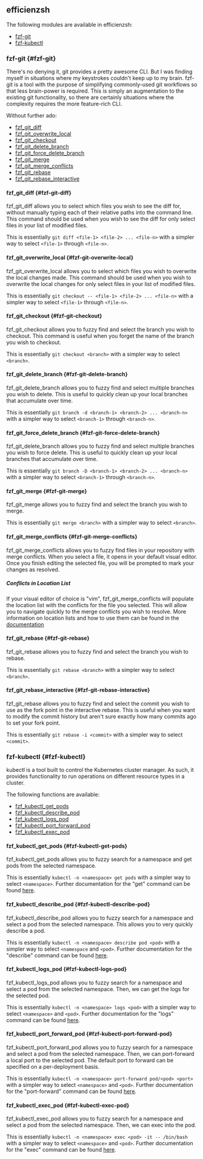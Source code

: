 ## efficienzsh

The following modules are available in efficienzsh:

- [fzf-git](#fzf-git)
- [fzf-kubectl](#fzf-kubectl)

### fzf-git {#fzf-git}
There's no denying it, git provides a pretty awesome CLI. But I was finding
myself in situations where my keystrokes couldn't keep up to my brain.  fzf-git
is a tool with the purpose of simplifying commonly-used git workflows so that
less brain-power is required. This is simply an augmentation to the existing
git functionality, so there are certainly situations where the complexity
requires the more feature-rich CLI.

Without further ado:
- [fzf\_git\_diff](#fzf-git-diff)
- [fzf\_git\_overwrite\_local](#fzf-git-overwrite-local)
- [fzf\_git\_checkout](#fzf-git-checkout)
- [fzf\_git\_delete\_branch](#fzf-git-delete-branch)
- [fzf\_git\_force\_delete\_branch](#fzf-git-force-delete-branch)
- [fzf\_git\_merge](#fzf-git-merge)
- [fzf\_git\_merge\_conflicts](#fzf-git-merge-conflicts)
- [fzf\_git\_rebase](#fzf-git-rebase)
- [fzf\_git\_rebase\_interactive](#fzf-git-rebase-interactive)

#### fzf\_git\_diff {#fzf-git-diff}

fzf\_git\_diff allows you to select which files you wish to see the diff for,
without manually typing each of their relative paths into the command line.
This command should be used when you wish to see the diff for only select files
in your list of modified files.

This is essentially ```git diff <file-1> <file-2> ... <file-n>``` with a
simpler way to select ```<file-1>``` through ```<file-n>```.

#### fzf\_git\_overwrite\_local {#fzf-git-overwrite-local}

fzf\_git\_overwrite\_local allows you to select which files you wish to
overwrite the local changes made. This command should be used when you wish to
overwrite the local changes for only select files in your list of modified
files.

This is essentially ```git checkout -- <file-1> <file-2> ... <file-n>``` with a
simpler way to select ```<file-1>``` through ```<file-n>```.

#### fzf\_git\_checkout {#fzf-git-checkout}

fzf\_git\_checkout allows you to fuzzy find and select the branch you wish to
checkout. This command is useful when you forget the name of the branch you
wish to checkout.

This is essentially ```git checkout <branch>``` with a simpler way to select
```<branch>```.

#### fzf\_git\_delete\_branch {#fzf-git-delete-branch}

fzf\_git\_delete\_branch allows you to fuzzy find and select multiple branches
you wish to delete. This is useful to quickly clean up your local branches that
accumulate over time.

This is essentially ```git branch -d <branch-1> <branch-2> ... <branch-n>```
with a simpler way to select ```<branch-1>``` through ```<branch-n>```.

#### fzf\_git\_force\_delete\_branch {#fzf-git-force-delete-branch}

fzf\_git\_delete\_branch allows you to fuzzy find and select multiple branches
you wish to force delete. This is useful to quickly clean up your local
branches that accumulate over time.

This is essentially ```git branch -D <branch-1> <branch-2> ... <branch-n>```
with a simpler way to select ```<branch-1>``` through ```<branch-n>```.

#### fzf\_git\_merge {#fzf-git-merge}

fzf\_git\_merge allows you to fuzzy find and select the branch you wish to
merge.

This is essentially ```git merge <branch>``` with a simpler way to select
```<branch>```.

#### fzf\_git\_merge\_conflicts {#fzf-git-merge-conflicts}

fzf\_git\_merge\_conflicts allows you to fuzzy find files in your repository
with merge conflicts. When you select a file, it opens in your default visual
editor. Once you finish editing the selected file, you will be prompted to mark
your changes as resolved.

##### Conflicts in Location List

If your visual editor of choice is "vim", fzf\_git\_merge\_conflicts will
populate the location list with the conflicts for the file you selected. This
will allow you to navigate quickly to the merge conflicts you wish to resolve.
More information on location lists and how to use them can be found in the
[documentation](http://vimdoc.sourceforge.net/htmldoc/quickfix.html)

#### fzf\_git\_rebase {#fzf-git-rebase}

fzf\_git\_rebase allows you to fuzzy find and select the branch you wish to
rebase.

This is essentially ```git rebase <branch>``` with a simpler way to select
```<branch>```.

#### fzf\_git\_rebase\_interactive {#fzf-git-rebase-interactive}

fzf\_git\_rebase allows you to fuzzy find and select the commit you wish to use
as the fork point in the interactive rebase. This is useful when you want to
modify the commit history but aren't sure exactly how many commits ago to set
your fork point.

This is essentially ```git rebase -i <commit>``` with a simpler way to select
```<commit>```.

### fzf-kubectl {#fzf-kubectl}

kubectl is a tool built to control the Kubernetes cluster manager. As such, it
provides functionality to run operations on different resource types in a
cluster.

The following functions are available:
- [fzf\_kubectl\_get\_pods](#fzf-kubectl-get-pods)
- [fzf\_kubectl\_describe\_pod](#fzf-kubectl-describe-pod)
- [fzf\_kubectl\_logs\_pod](#fzf-kubectl-logs-pod)
- [fzf\_kubectl\_port\_forward\_pod](#fzf-kubectl-port-forward-pod)
- [fzf\_kubectl\_exec\_pod](#fzf-kubectl-exec-pod)

#### fzf\_kubectl\_get\_pods {#fzf-kubectl-get-pods}

fzf\_kubectl\_get\_pods allows you to fuzzy search for a namespace and get pods
from the selected namespace.

This is essentially ```kubectl -n <namespace> get pods``` with a simpler way to
select ```<namespace>```. Further documentation for the "get" command can be
found
[here](https://kubernetes.io/docs/reference/generated/kubectl/kubectl-commands#get).

#### fzf\_kubectl\_describe\_pod {#fzf-kubectl-describe-pod}

fzf\_kubectl\_describe\_pod allows you to fuzzy search for a namespace and
select a pod from the selected namespace. This allows you to very quickly
describe a pod.

This is essentially ```kubectl -n <namespace> describe pod <pod>``` with a
simpler way to select ```<namespace``` and ```<pod>```. Further documentation
for the "describe" command can be found
[here](https://kubernetes.io/docs/reference/generated/kubectl/kubectl-commands#describe).

#### fzf\_kubectl\_logs\_pod {#fzf-kubectl-logs-pod}

fzf\_kubectl\_logs\_pod allows you to fuzzy search for a namespace and select a
pod from the selected namespace. Then, we can get the logs for the selected
pod.

This is essentially ```kubectl -n <namespace> logs <pod>``` with a simpler way
to select ```<namespace>``` and ```<pod>```. Further documentation for the
"logs" command can be found
[here](https://kubernetes.io/docs/reference/generated/kubectl/kubectl-commands#logs).

#### fzf\_kubectl\_port\_forward\_pod {#fzf-kubectl-port-forward-pod}

fzf\_kubectl\_port\_forward\_pod allows you to fuzzy search for a namespace and
select a pod from the selected namespace. Then, we can port-forward a local
port to the selected pod. The default port to forward can be specified on a
per-deployment basis.

This is essentially ```kubectl -n <namespace> port-forward pod/<pod> <port>```
with a simpler way to select ```<namespace>``` and ```<pod>```. Further
documentation for the "port-forward" command can be found
[here](https://kubernetes.io/docs/reference/generated/kubectl/kubectl-commands#port-forward).

#### fzf\_kubectl\_exec\_pod {#fzf-kubectl-exec-pod}

fzf\_kubectl\_exec\_pod allows you to fuzzy search for a namespace and select a
pod from the selected namespace. Then, we can exec into the pod.

This is essentially ```kubectl -n <namespace> exec <pod> -it -- /bin/bash```
with a simpler way to select ```<namespace>``` and ```<pod>```. Further
documentation for the "exec" command can be found
[here](https://kubernetes.io/docs/reference/generated/kubectl/kubectl-commands#exec).
